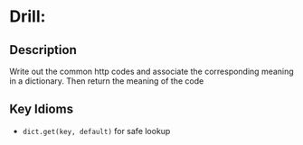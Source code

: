# Drill: <HTTPcodes>

## Description
Write out the common http codes and associate the corresponding meaning in a dictionary. Then return the meaning of the code

## Key Idioms
- `dict.get(key, default)` for safe lookup
